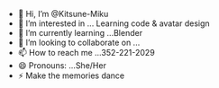 - 👋 Hi, I’m @Kitsune-Miku
- 👀 I’m interested in ... Learning code & avatar design
- 🌱 I’m currently learning ...Blender
- 💞️ I’m looking to collaborate on ...
- 📫 How to reach me ...352-221-2029
- 😄 Pronouns: ...She/Her
- ⚡ Make the memories dance 